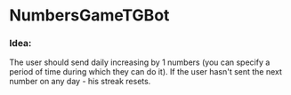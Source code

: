 # NumbersGameTGBot

### Idea:  
The user should send daily increasing by 1 numbers (you can specify a period of time during which they can do it). If the user hasn't sent the next number on any day - his streak resets.
